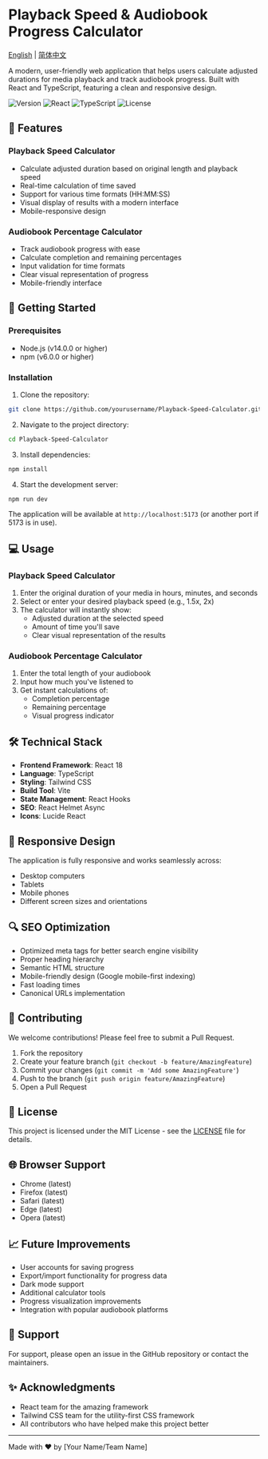 # Playback Speed & Audiobook Progress Calculator

[English](README.md) | [简体中文](README_CN.md)

A modern, user-friendly web application that helps users calculate adjusted durations for media playback and track audiobook progress. Built with React and TypeScript, featuring a clean and responsive design.

![Version](https://img.shields.io/badge/version-1.0.0-blue.svg)
![React](https://img.shields.io/badge/React-18.x-61DAFB.svg)
![TypeScript](https://img.shields.io/badge/TypeScript-4.x-3178C6.svg)
![License](https://img.shields.io/badge/license-MIT-green.svg)

## 🌟 Features

### Playback Speed Calculator
- Calculate adjusted duration based on original length and playback speed
- Real-time calculation of time saved
- Support for various time formats (HH:MM:SS)
- Visual display of results with a modern interface
- Mobile-responsive design

### Audiobook Percentage Calculator
- Track audiobook progress with ease
- Calculate completion and remaining percentages
- Input validation for time formats
- Clear visual representation of progress
- Mobile-friendly interface

## 🚀 Getting Started

### Prerequisites
- Node.js (v14.0.0 or higher)
- npm (v6.0.0 or higher)

### Installation

1. Clone the repository:
```bash
git clone https://github.com/yourusername/Playback-Speed-Calculator.git
```

2. Navigate to the project directory:
```bash
cd Playback-Speed-Calculator
```

3. Install dependencies:
```bash
npm install
```

4. Start the development server:
```bash
npm run dev
```

The application will be available at `http://localhost:5173` (or another port if 5173 is in use).

## 💻 Usage

### Playback Speed Calculator

1. Enter the original duration of your media in hours, minutes, and seconds
2. Select or enter your desired playback speed (e.g., 1.5x, 2x)
3. The calculator will instantly show:
   - Adjusted duration at the selected speed
   - Amount of time you'll save
   - Clear visual representation of the results

### Audiobook Percentage Calculator

1. Enter the total length of your audiobook
2. Input how much you've listened to
3. Get instant calculations of:
   - Completion percentage
   - Remaining percentage
   - Visual progress indicator

## 🛠️ Technical Stack

- **Frontend Framework**: React 18
- **Language**: TypeScript
- **Styling**: Tailwind CSS
- **Build Tool**: Vite
- **State Management**: React Hooks
- **SEO**: React Helmet Async
- **Icons**: Lucide React

## 📱 Responsive Design

The application is fully responsive and works seamlessly across:
- Desktop computers
- Tablets
- Mobile phones
- Different screen sizes and orientations

## 🔍 SEO Optimization

- Optimized meta tags for better search engine visibility
- Proper heading hierarchy
- Semantic HTML structure
- Mobile-friendly design (Google mobile-first indexing)
- Fast loading times
- Canonical URLs implementation

## 🤝 Contributing

We welcome contributions! Please feel free to submit a Pull Request.

1. Fork the repository
2. Create your feature branch (`git checkout -b feature/AmazingFeature`)
3. Commit your changes (`git commit -m 'Add some AmazingFeature'`)
4. Push to the branch (`git push origin feature/AmazingFeature`)
5. Open a Pull Request

## 📝 License

This project is licensed under the MIT License - see the [LICENSE](LICENSE) file for details.

## 🌐 Browser Support

- Chrome (latest)
- Firefox (latest)
- Safari (latest)
- Edge (latest)
- Opera (latest)

## 📈 Future Improvements

- User accounts for saving progress
- Export/import functionality for progress data
- Dark mode support
- Additional calculator tools
- Progress visualization improvements
- Integration with popular audiobook platforms

## 👥 Support

For support, please open an issue in the GitHub repository or contact the maintainers.

## ✨ Acknowledgments

- React team for the amazing framework
- Tailwind CSS team for the utility-first CSS framework
- All contributors who have helped make this project better

---

Made with ❤️ by [Your Name/Team Name]
